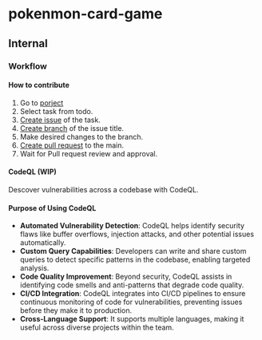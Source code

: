 # pokenmon-card-game

## Internal
### Workflow
#### How to contribute
1. Go to [porject](https://github.com/users/rakshyak-98/projects/3)
2. Select task from todo.
3. [Create issue](https://github.com/rakshyak-98/pokemon-card-game/issues) of the task.
4. [Create branch](https://github.com/rakshyak-98/pokemon-card-game/branches) of the issue title.
5. Make desired changes to the branch.
6. [Create pull request](https://github.com/rakshyak-98/pokemon-card-game/pulls) to the main.
7. Wait for Pull request review and approval.
#### CodeQL (WIP)
Descover vulnerabilities across a codebase with CodeQL.
#### Purpose of Using CodeQL
- **Automated Vulnerability Detection**: CodeQL helps identify security flaws like buffer overflows, injection attacks, and other potential issues automatically.
- **Custom Query Capabilities**: Developers can write and share custom queries to detect specific patterns in the codebase, enabling targeted analysis.
- **Code Quality Improvement**: Beyond security, CodeQL assists in identifying code smells and anti-patterns that degrade code quality.
- **CI/CD Integration**: CodeQL integrates into CI/CD pipelines to ensure continuous monitoring of code for vulnerabilities, preventing issues before they make it to production.
- **Cross-Language Support**: It supports multiple languages, making it useful across diverse projects within the team.
